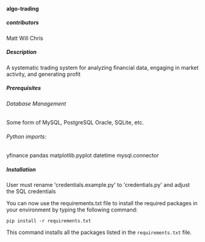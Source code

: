 #### algo-trading

##### contributors

Matt
Will
Chris

##### Description

A systematic trading system for analyzing financial data, engaging in market activity, and generating profit

##### Prerequisites

###### Database Management

Some form of MySQL, PostgreSQL Oracle, SQLite, etc.

###### Python imports:

yfinance
pandas
matplotlib.pyplot
datetime
mysql.connector

##### Installation

User must rename 'credentials.example.py' to 'credentials.py' and adjust the SQL credentials

You can now use the requirements.txt file to install the required packages in your environment by typing the following command:

```
pip install -r requirements.txt
```

This command installs all the packages listed in the `requirements.txt` file.
